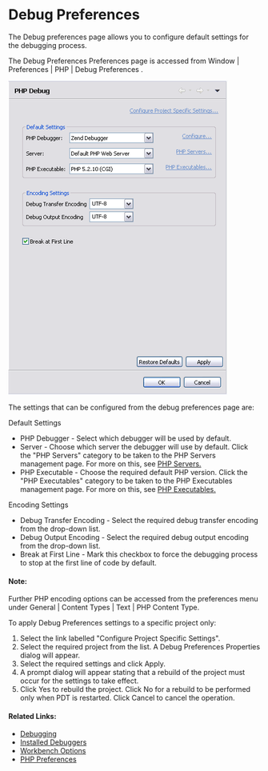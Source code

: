 # Debug Preferences

<!--context:debug_preferences-->

The Debug preferences page allows you to configure default settings for the debugging process.

The Debug Preferences Preferences page is accessed from Window | Preferences | PHP | Debug Preferences .

![Debug Preferences](images/debug_preferences.png "Debug Preferences")

The settings that can be configured from the debug preferences page are:

Default Settings

 * PHP Debugger - Select which debugger will be used by default.
 * Server - Choose which server the debugger will use by default. Click the "PHP Servers" category to be taken to the PHP Servers management page. For more on this, see [PHP Servers.](../../../032-reference/032-preferences/080-php_servers.md)
 * PHP Executable - Choose the required default PHP version. Click the "PHP Executables" category to be taken to the PHP Executables management page. For more on this, see [PHP Executables.](../../../032-reference/032-preferences/056-php_executables.md)

Encoding Settings

 * Debug Transfer Encoding - Select the required debug transfer encoding from the drop-down list.
 * Debug Output Encoding  - Select the required debug output encoding from the drop-down list.
 * Break at First Line - Mark this checkbox to force the debugging process to stop at the first line of code by default.

<!--note-start-->

#### Note:

Further PHP encoding options can be accessed from the preferences menu under General | Content Types | Text | PHP Content Type.

<!--note-end-->

<!--ref-start-->

To apply Debug Preferences settings to a specific project only:

 1. Select the link labelled "Configure Project Specific Settings".
 2. Select the required project from the list.  A Debug Preferences Properties dialog will appear.
 3. Select the required settings and click Apply.
 4. A prompt dialog will appear stating that a rebuild of the project must occur for the settings to take effect.
 5. Click Yes to rebuild the project. Click No for a rebuild to be performed only when PDT is restarted. Click Cancel to cancel the operation.
 
<!--ref-end-->

<!--links-start-->

#### Related Links:

 * [Debugging](../../../024-tasks/152-debugging/000-index.md)
 * [Installed Debuggers](008-installed_debuggers.md)
 * [Workbench Options](024-launching.md)
 * [PHP Preferences](../../../032-reference/032-preferences/000-index.md)

<!--links-end-->
